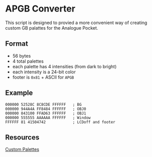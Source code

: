 # APGB Converter
This script is designed to provied a more convenient way of creating custom GB palattes for the Analogue Pocket.

## Format
- 56 bytes
- 4 total palettes
- each palette has 4 intensities (from dark to bright)
- each intensity is a 24-bit color
- footer is `0x81` + ASCII for `APGB`

## Example
```
000000 52528C 8C8CDE FFFFFF   ; BG
000000 944A4A FF8484 FFFFFF   ; OBJ0
000000 843100 FFAD63 FFFFFF   ; OBJ1
000000 555555 AAAAAA FFFFFF   ; Window
FFFFFF 81 41504742            ; LCDoff and footer
```

## Resources
[Custom Palettes](https://www.analogue.co/developer/docs/custom-palettes)